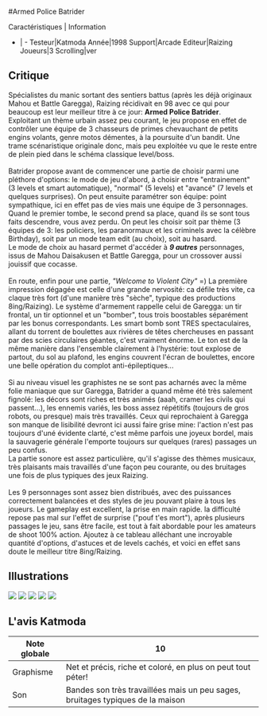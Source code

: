 #Armed Police Batrider

Caractéristiques | Information
- | -
Testeur|Katmoda
Année|1998
Support|Arcade
Editeur|Raizing
Joueurs|3
Scrolling|ver

## Critique
Spécialistes du manic sortant des sentiers battus (après les déjà originaux Mahou et Battle Garegga), Raizing récidivait en 98 avec ce qui pour beaucoup est leur meilleur titre à ce jour: <b>Armed Police Batrider</b>.<br/>Exploitant un thème urbain assez peu courant, le jeu propose en effet de contrôler une équipe de 3 chasseurs de primes chevauchant de petits engins volants, genre motos démentes, à la poursuite d'un bandit. Une trame scénaristique originale donc, mais peu exploitée vu que le reste entre de plein pied dans le schéma classique level/boss.<br/><br/>Batrider propose avant de commencer une partie de choisir parmi une pléthore d'options: le mode de jeu d'abord, à choisir entre "entrainement" (3 levels et smart automatique), "normal" (5 levels) et "avancé" (7 levels et quelques surprises). On peut ensuite paramétrer son équipe: point sympathique, ici en effet pas de vies mais une équipe de 3 personnages. Quand le premier tombe, le second prend sa place, quand ils se sont tous faits descendre, vous avez perdu. On peut les choisir soit par thème (3 équipes de 3: les policiers, les paranormaux et les criminels avec la célèbre Birthday), soit par un mode team edit (au choix), soit au hasard.<br/>Le mode de choix au hasard permet d'accéder à <i><b>9 autres</b></i> personnages, issus de Mahou Daisakusen et Battle Garegga, pour un crossover aussi jouissif que cocasse.<br/><br/>En route, enfin pour une partie, <i>"Welcome to Violent City"</i>  =) La première impression dégagée est celle d'une grande nervosité: ca défile très vite, ca claque très fort (d'une manière très "sèche", typique des productions 8ing/Raizing). Le système d'armement rappelle celui de Garegga: un tir frontal, un tir optionnel et un "bomber", tous trois boostables séparément par les bonus correspondants. Les smart bomb sont TRES spectaculaires, allant du torrent de boulettes aux rivières de têtes chercheuses en passant par des scies circulaires géantes, c'est vraiment énorme. Le ton est de la même manière dans l'ensemble clairement à l'hystérie: tout explose de partout, du sol au plafond, les engins couvrent l'écran de boulettes, encore une belle opération du complot anti-épileptiques...<br/><br/>Si au niveau visuel les graphistes ne se sont pas acharnés avec la même folie maniaque que sur Garegga, Batrider a quand même été très salement fignolé: les décors sont riches et très animés (aaah, cramer les civils qui passent...), les ennemis variés, les boss assez répétitifs (toujours de gros robots, ou presque) mais très travaillés. Ceux qui reprochaient à Garegga son manque de lisibilité devront ici aussi faire grise mine: l'action n'est pas toujours d'uné évidente clarté, c'est même parfois une joyeux bordel, mais la sauvagerie générale l'emporte toujours sur quelques (rares) passages un peu confus.<br/>La partie sonore est assez particulière, qu'il s'agisse des thèmes musicaux, très plaisants mais travaillés d'une façon peu courante, ou des bruitages une fois de plus typiques des jeux Raizing.<br/><br/>Les 9 personnages sont assez bien distribués, avec des puissances correctement balancées et des styles de jeu pouvant plaire à tous les joueurs. Le gameplay est excellent, la prise en main rapide. la difficulté repose pas mal sur l'effet de surprise ("pouf t'es mort"), après plusieurs passages le jeu, sans être facile, est tout à fait abordable pour les amateurs de shoot 100% action. Ajoutez à ce tableau alléchant une incroyable quantité d'options, d'astuces et de levels cachés, et voici en effet sans doute le meilleur titre 8ing/Raizing.

## Illustrations
![](http://www.shmup.com/images/thumbs/img_fiche_1_6.gif)
![](http://www.shmup.com/images/thumbs/img_fiche_2_6.jpg)
![](http://www.shmup.com/images/thumbs/img_fiche_3_6.gif)
![](http://www.shmup.com/images/thumbs/img_fiche_4_6.jpg)
![](http://www.shmup.com/images/thumbs/)

## L'avis Katmoda
Note globale|10
-|-
Graphisme|Net et précis, riche et coloré, en plus on peut tout péter!
Son|Bandes son très travaillées mais un peu sages, bruitages typiques de la maison
